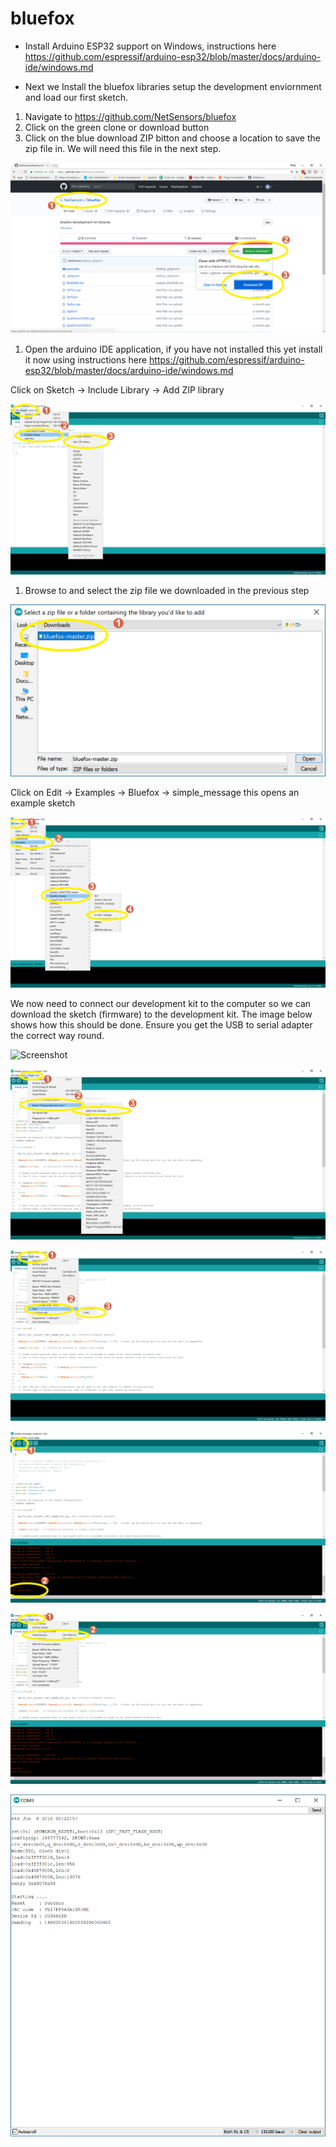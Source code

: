 # bluefox

- Install Arduino ESP32 support on Windows, instructions here https://github.com/espressif/arduino-esp32/blob/master/docs/arduino-ide/windows.md

- Next we Install the bluefox libraries setup the development enviornment and load our first sketch.

1. Navigate to https://github.com/NetSensors/bluefox 
2. Click on the green clone or download button
3. Click on the blue download ZIP bitton and choose a location to save the zip file in. We will need this file in the next step.

![Screenshot](screenshots/bf001.png)

1. Open the arduino IDE application, if you have not installed this yet install it now using instructions here https://github.com/espressif/arduino-esp32/blob/master/docs/arduino-ide/windows.md

Click on Sketch -> Include Library -> Add ZIP library 

![Screenshot](screenshots/bf002.png)

1. Browse to and select the zip file we downloaded in the previous step

![Screenshot](screenshots/bf003.png)

Click on Edit -> Examples -> Bluefox -> simple_message this opens an example sketch

![Screenshot](screenshots/bf004.png)

We now need to connect our development kit to the computer so we can download the sketch (firmware) to the development kit. The image below shows how this should be done. Ensure you get the USB to serial adapter the correct way round.

![Screenshot](screenshots/bluefox-connect.png)


![Screenshot](screenshots/bf005.png)



![Screenshot](screenshots/bf006.png)



![Screenshot](screenshots/bf007.png)



![Screenshot](screenshots/bf008.png)



![Screenshot](screenshots/bf009.png)
